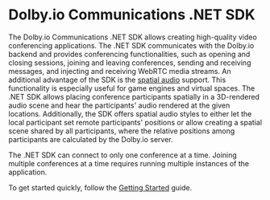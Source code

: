 # Dolby.io Communications .NET SDK

The Dolby.io Communications .NET SDK allows creating high-quality video conferencing applications. The .NET SDK communicates with the Dolby.io backend and provides conferencing functionalities, such as opening and closing sessions, joining and leaving conferences, sending and receiving messages, and injecting and receiving WebRTC media streams. An additional advantage of the SDK is the [spatial audio](https://docs.dolby.io/communications-apis/docs/guides-spatial-audio) support. This functionality is especially useful for game engines and virtual spaces. The .NET SDK allows placing conference participants spatially in a 3D-rendered audio scene and hear the participants' audio rendered at the given locations. Additionally, the SDK offers spatial audio styles to either let the local participant set remote participants' positions or allow creating a spatial scene shared by all participants, where the relative positions among participants are calculated by the Dolby.io server.

The .NET SDK can connect to only one conference at a time. Joining multiple conferences at a time requires running multiple instances of the application.

To get started quickly, follow the [Getting Started](../../Readme.md) guide.

